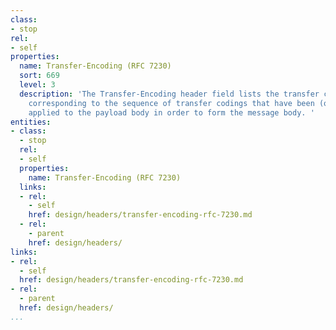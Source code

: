 ```yaml
---
class:
- stop
rel:
- self
properties:
  name: Transfer-Encoding (RFC 7230)
  sort: 669
  level: 3
  description: 'The Transfer-Encoding header field lists the transfer coding names
    corresponding to the sequence of transfer codings that have been (or will be)
    applied to the payload body in order to form the message body. '
entities:
- class:
  - stop
  rel:
  - self
  properties:
    name: Transfer-Encoding (RFC 7230)
  links:
  - rel:
    - self
    href: design/headers/transfer-encoding-rfc-7230.md
  - rel:
    - parent
    href: design/headers/
links:
- rel:
  - self
  href: design/headers/transfer-encoding-rfc-7230.md
- rel:
  - parent
  href: design/headers/
...
```

